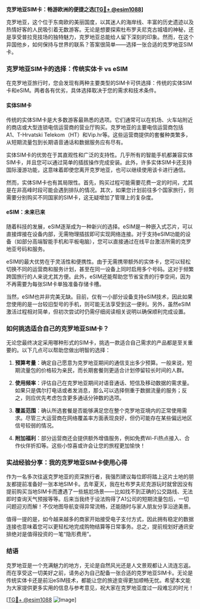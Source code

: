**克罗地亚SIM卡：畅游欧洲的便捷之选[[TG💪+ @esim1088](https://t.me/s/esim1088)]**

克罗地亚，这个位于东南欧的美丽国度，以其迷人的海岸线、丰富的历史遗迹以及热情好客的人民吸引着无数游客。无论是想要探索杜布罗夫尼克古城墙的神秘，还是享受普拉竞技场的独特魅力，克罗地亚总能给人留下深刻的印象。然而，在这个异国他乡，如何保持与世界的联系？答案很简单——选择一张合适的克罗地亚SIM卡。

### 克罗地亚SIM卡的选择：传统实体卡 vs eSIM

在克罗地亚旅行时，您会发现有两种主要类型的SIM卡可供选择：传统的实体SIM卡和eSIM。两者各有优劣，具体选择取决于您的需求和技术条件。

#### 实体SIM卡

传统的实体SIM卡是大多数游客最熟悉的选项。它们通常可以在机场、火车站附近的商店或大型连锁电信运营商的营业厅购买。克罗地亚的主要电信运营商包括A1、T-Hrvatski Telekom（HT）和Vip.hr等。这些运营商提供的套餐种类繁多，从短期流量包到长期语音通话和数据服务应有尽有。

实体SIM卡的优势在于其直观性和广泛的支持性。几乎所有的智能手机都兼容实体SIM卡，并且您可以通过简单的插拔操作完成安装。此外，许多实体SIM卡还支持国际漫游功能，这意味着即使您离开克罗地亚，也可以继续使用该卡进行通信。

然而，实体SIM卡也有其局限性。首先，购买过程可能需要花费一定的时间，尤其是在非高峰时段可能会遇到排队的情况。其次，如果您计划前往多个国家旅行，则需要分别购买不同国家的SIM卡，这无疑增加了管理上的复杂度。

#### eSIM：未来已来

随着科技的发展，eSIM逐渐成为一种新兴的选择。eSIM是一种嵌入式芯片，可以直接焊接在设备内部，无需物理插拔即可实现网络连接。对于支持eSIM功能的设备（如部分高端智能手机和平板电脑），您可以直接通过在线平台激活所需的克罗地亚号码和服务。

eSIM的最大优势在于灵活性和便携性。由于无需携带额外的实体卡，您可以轻松切换不同的运营商和服务计划，甚至在同一设备上同时启用多个号码。这对于频繁跨国旅行的人来说尤其方便。此外，eSIM还能帮助您节省宝贵的行李空间，因为不再需要为每张SIM卡单独准备存储卡槽。

当然，eSIM也并非完美无缺。目前，仅有一小部分设备支持eSIM技术，因此如果您使用的是一台较旧型号的手机，则可能无法享受到这一便利。另外，虽然eSIM激活过程相对简单，但初次尝试时仍需仔细阅读相关说明以确保顺利完成设置。

### 如何挑选适合自己的克罗地亚SIM卡？

无论您最终决定采用哪种形式的SIM卡，挑选一款适合自己需求的产品都是至关重要的。以下几点可以帮助您做出明智的选择：

1. **预算考量**：确定自己愿意为克罗地亚期间的通信支出多少预算。一般来说，短期流量包的价格较为亲民，而长期套餐则更适合计划停留较长时间的人群。
   
2. **使用频率**：评估自己在克罗地亚期间对语音通话、短信及移动数据的需求量。如果只是偶尔打电话或者发消息，那么可以选择侧重于数据流量的服务；反之，则应优先考虑包含更多通话分钟数的选项。

3. **覆盖范围**：确认所选套餐是否能够满足您在整个克罗地亚境内的正常使用需求。尽管三大运营商在网络覆盖率方面表现良好，但仍可能存在某些偏远地区信号较弱的情况。

4. **附加福利**：部分运营商还会提供额外增值服务，例如免费Wi-Fi热点接入、合作伙伴折扣等。这些小惊喜或许会让您的旅程更加愉快！

### 实战经验分享：我的克罗地亚SIM卡使用心得

作为一名多次往返克罗地亚的资深旅行者，我强烈建议每位即将踏上这片土地的朋友都提前准备好一张本地SIM卡。去年夏天，我在杜布罗夫尼克游玩时就曾因没有提前购买当地SIM卡而遭遇了一些尴尬场景——比如找不到正确的公交路线、无法即时查询天气预报等等。后来当我终于设法购得了A1公司的短期流量包后，一切问题迎刃而解！不仅地图导航变得异常流畅，还能随时与家人朋友分享沿途美景。

值得一提的是，如今越来越多的商家开始接受电子支付方式，因此拥有稳定的数据连接也意味着您可以更轻松地完成购物结算等日常事务。总之，提前规划好通讯安排绝对是值得投资的一笔“隐形费用”。

### 结语

克罗地亚是一个充满魅力的地方，无论是自然风光还是人文景观都让人流连忘返。而在享受这一切美好之前，请务必为自己配备一张合适的克罗地亚SIM卡。无论是传统实体卡还是前沿eSIM技术，都能让您的旅途变得更加顺畅无忧。希望本文能为大家提供更多实用的信息与参考意见，祝大家在克罗地亚度过一段难忘的时光！

[[TG💪+ @esim1088](https://t.me/s/esim1088) ![Image](https://i.postimg.cc/4NQfJmqS/Snipaste-2025-05-13-00-14-12.png)]